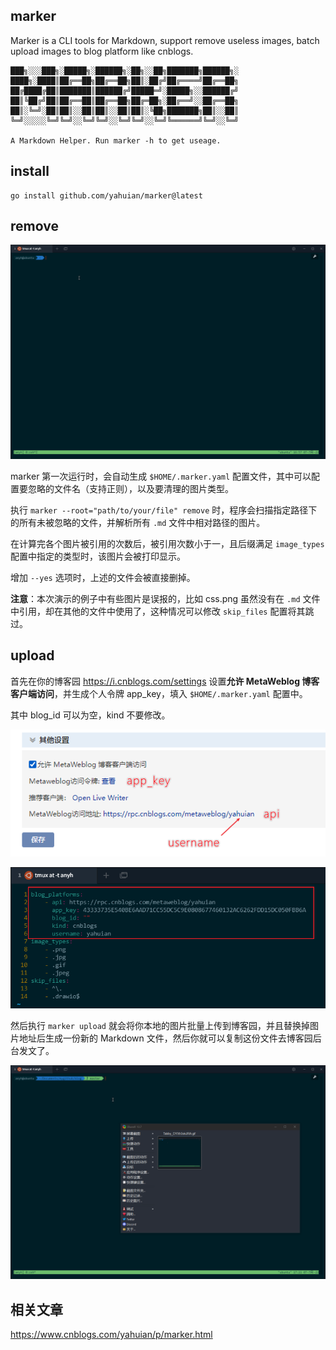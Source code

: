 ## marker
Marker is a CLI tools for Markdown, support remove useless images,
batch upload images to blog platform like cnblogs.

```
███╗░░░███╗░█████╗░██████╗░██╗░░██╗███████╗██████╗░
████╗░████║██╔══██╗██╔══██╗██║░██╔╝██╔════╝██╔══██╗
██╔████╔██║███████║██████╔╝█████═╝░█████╗░░██████╔╝
██║╚██╔╝██║██╔══██║██╔══██╗██╔═██╗░██╔══╝░░██╔══██╗
██║░╚═╝░██║██║░░██║██║░░██║██║░╚██╗███████╗██║░░██║
╚═╝░░░░░╚═╝╚═╝░░╚═╝╚═╝░░╚═╝╚═╝░░╚═╝╚══════╝╚═╝░░╚═╝

A Markdown Helper. Run marker -h to get useage.
```

## install

```shell
go install github.com/yahuian/marker@latest
```

## remove

![](images/remove.gif)

marker 第一次运行时，会自动生成 ``$HOME/.marker.yaml`` 配置文件，其中可以配置要忽略的文件名（支持正则），以及要清理的图片类型。

执行 ``marker --root="path/to/your/file" remove`` 时，程序会扫描指定路径下的所有未被忽略的文件，并解析所有 ``.md`` 文件中相对路径的图片。

在计算完各个图片被引用的次数后，被引用次数小于一，且后缀满足 ``image_types`` 配置中指定的类型时，该图片会被打印显示。

增加 ``--yes`` 选项时，上述的文件会被直接删掉。

**注意**：本次演示的例子中有些图片是误报的，比如 css.png 虽然没有在 ``.md`` 文件中引用，却在其他的文件中使用了，这种情况可以修改 ``skip_files`` 配置将其跳过。

## upload

首先在你的博客园 https://i.cnblogs.com/settings 设置**允许 MetaWeblog 博客客户端访问**，并生成个人令牌 app_key，填入 ``$HOME/.marker.yaml`` 配置中。

其中 blog_id 可以为空，kind 不要修改。

![](images/metaweblog.png)

![](images/config.png)

然后执行 ``marker upload`` 就会将你本地的图片批量上传到博客园，并且替换掉图片地址后生成一份新的 Markdown 文件，然后你就可以复制这份文件去博客园后台发文了。

![](images/upload.gif)

## 相关文章

https://www.cnblogs.com/yahuian/p/marker.html